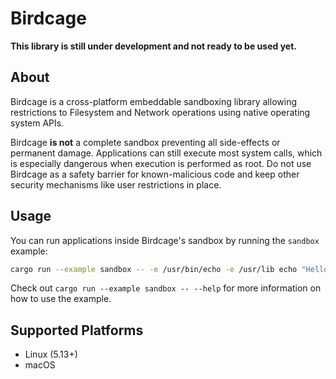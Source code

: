 # Birdcage

**This library is still under development and not ready to be used yet.**

## About

Birdcage is a cross-platform embeddable sandboxing library allowing restrictions
to Filesystem and Network operations using native operating system APIs.

Birdcage **is not** a complete sandbox preventing all side-effects or permanent
damage. Applications can still execute most system calls, which is especially
dangerous when execution is performed as root. Do not use Birdcage as a safety
barrier for known-malicious code and keep other security mechanisms like user
restrictions in place.

## Usage

You can run applications inside Birdcage's sandbox by running the `sandbox`
example:

```bash
cargo run --example sandbox -- -e /usr/bin/echo -e /usr/lib echo "Hello, Sandbox\!"
```

Check out `cargo run --example sandbox -- --help` for more information on how to
use the example.

## Supported Platforms

 - Linux (5.13+)
 - macOS
